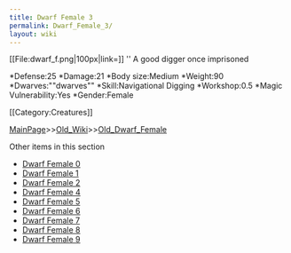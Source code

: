 ```yaml
---
title: Dwarf Female 3
permalink: Dwarf_Female_3/
layout: wiki
---
```

[[File:dwarf_f.png|100px|link=]] '' A good digger once imprisoned

*Defense:25
*Damage:21
*Body size:Medium
*Weight:90
*Dwarves:&quot;&quot;dwarves&quot;&quot;
*Skill:Navigational Digging
*Workshop:0.5
*Magic Vulnerability:Yes
*Gender:Female

[[Category:Creatures]]

[MainPage](/keeperrl_wiki/ "wikilink")>>[Old_Wiki](/keeperrl_wiki/Old_Wiki "wikilink")>>[Old_Dwarf_Female](/keeperrl_wiki/Old_Dwarf_Female "wikilink")

Other items in this section
-    [Dwarf Female 0](/keeperrl_wiki/Dwarf_Female_0 "wikilink")
-    [Dwarf Female 1](/keeperrl_wiki/Dwarf_Female_1 "wikilink")
-    [Dwarf Female 2](/keeperrl_wiki/Dwarf_Female_2 "wikilink")
-    [Dwarf Female 4](/keeperrl_wiki/Dwarf_Female_4 "wikilink")
-    [Dwarf Female 5](/keeperrl_wiki/Dwarf_Female_5 "wikilink")
-    [Dwarf Female 6](/keeperrl_wiki/Dwarf_Female_6 "wikilink")
-    [Dwarf Female 7](/keeperrl_wiki/Dwarf_Female_7 "wikilink")
-    [Dwarf Female 8](/keeperrl_wiki/Dwarf_Female_8 "wikilink")
-    [Dwarf Female 9](/keeperrl_wiki/Dwarf_Female_9 "wikilink")
